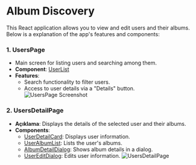 # Album Discovery

This React application allows you to view and edit users and their albums. Below is a explanation of the app's features and components:


### 1. UsersPage
-  Main screen for listing users and searching among them.
- **Component**: [UserList](https://github.com/fatihgoncagul/album_discovery/blob/main/src/components/UserList.jsx)
- **Features**:
  - Search functionality to filter users.
  - Access to user details via a "Details" button.
![UsersPage Screenshot](https://drive.google.com/uc?id=10p8_USdV4Whk38HbZj9ucj8OFqu7a0c3)


### 2. UsersDetailPage
- **Açıklama**: Displays the details of the selected user and their albums.
- **Components**:
  - [UserDetailCard](https://github.com/fatihgoncagul/album_discovery/blob/main/src/components/UserDetailCard.jsx): Displays user information.
  - [UserAlbumList](https://github.com/fatihgoncagul/album_discovery/blob/main/src/components/UserAlbumList.jsx): Lists the user's albums.
  - [AlbumDetailDialog](https://github.com/fatihgoncagul/album_discovery/blob/main/src/components/AlbumDetailDialog.jsx): Shows album details in a dialog.
  - [UserEditDialog](https://github.com/fatihgoncagul/album_discovery/blob/main/src/components/UserEditDialog.jsx): Edits user information.
 ![UsersDetailPage](https://drive.google.com/uc?id=1u_ZgQOaGuYcsDI5c_wPGyjO5M5f6ZoQv)
  


